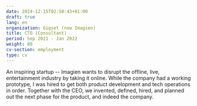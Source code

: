 ```yaml
---
date: 2024-12-15T02:50:43+01:00
draft: true
lang: en
organization: Gigset (now Imagien)
title: CTO (Consultant)
period: Sep 2021 - Jan 2022
weight: 88
cv-section: employment
type: cv
---
```


An inspiring startup -- Imagien wants to disrupt the offline, live, entertainment industry by taking it online. While the company had a working prototype, I was hired to get both product development and tech operations in order. Together with the CEO, we invented, defined, hired, and planned out the next phase for the product, and indeed the company.
